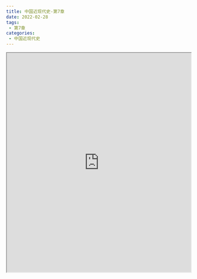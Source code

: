 ```yaml
---
title: 中国近现代史-第7章
date: 2022-02-28
tags:
 - 第7章
categories:
 - 中国近现代史
---
```




<iframe src="https://history.yourtools.icu/pdf/web/viewer.html?file=https://vkceyugu.cdn.bspapp.com/VKCEYUGU-98958311-3e7b-45a4-9247-ea869d6246c3/7e557f3e-c11f-4a7f-93e4-c3750340f888.pdf" width="100%" height="600px"></iframe>
